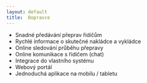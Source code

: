 ```yaml
---
layout: default
title:  Dopravce
---
```


* Snadné předávání přeprav řidičům
* Rychlé informace o skutečné nakládce a vykládce
* Online sledování průběhu přepravy
* Online komunikace s řidičem (chat)
* Integrace do vlastního systému
* Webový portál
* Jednoduchá aplikace na mobilu / tabletu